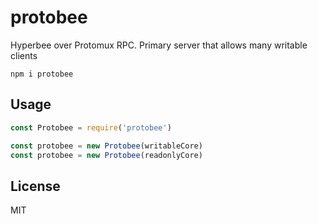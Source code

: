 # protobee

Hyperbee over Protomux RPC. Primary server that allows many writable clients

```
npm i protobee
```

## Usage

```js
const Protobee = require('protobee')

const protobee = new Protobee(writableCore)
const protobee = new Protobee(readonlyCore)
```

## License

MIT
